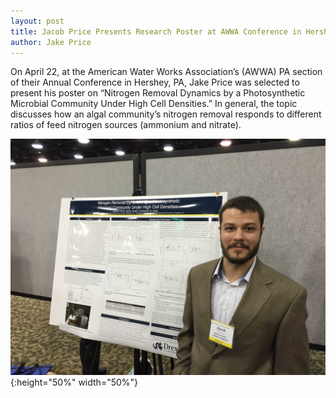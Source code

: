 ```yaml
---
layout: post
title: Jacob Price Presents Research Poster at AWWA Conference in Hershey, PA
author: Jake Price
---
```


On April 22, at the American Water Works Association’s (AWWA) PA section of their Annual Conference in Hershey, PA, Jake Price was selected to present his poster on “Nitrogen Removal Dynamics by a Photosynthetic Microbial Community Under High Cell Densities.”  In general, the topic discusses how an algal community’s nitrogen removal responds to different ratios of feed nitrogen sources (ammonium and nitrate).

![2015-pa-awwa-Price.jpg](/assets/misc/2015-pa-awwa-Price.jpg){:height="50%" width="50%"}   
